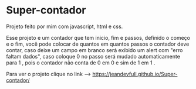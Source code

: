 # Super-contador 
Projeto feito por mim com javascript, html e css.

Esse projeto e um contador que tem inicio, fim e passos, definido o começo e o fim, você pode colocar de quantos em quantos passos o contador deve contar, 
caso deixe um campo em branco será exibido um alert com "erro faltam dados", caso coloque 0 no passo será mudado automaticamente para 1 , pois o contador 
não conta de 0 em 0 e sim de 1 em 1 .

Para ver o projeto clique no link --> https://jeandevfull.github.io/Super-contador/
